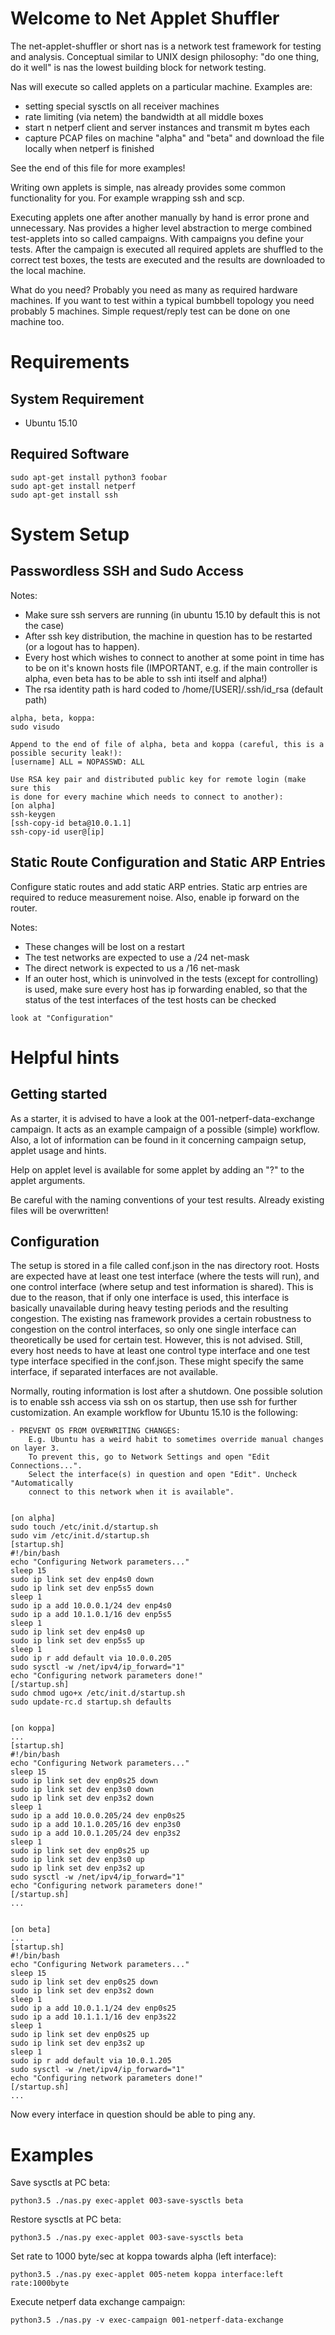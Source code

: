 # Welcome to Net Applet Shuffler #

The net-applet-shuffler or short nas is a network test framework for testing
and analysis. Conceptual similar to UNIX design philosophy: "do one thing, do
it well" is nas the lowest building block for network testing.

Nas will execute so called applets on a particular machine. Examples are:

* setting special sysctls on all receiver machines
* rate limiting (via netem) the bandwidth at all middle boxes
* start n netperf client and server instances and transmit m bytes each
* capture PCAP files on machine "alpha" and "beta" and download the file locally when netperf is finished

See the end of this file for more examples!

Writing own applets is simple, nas already provides some common
functionality for you. For example wrapping ssh and scp.

Executing applets one after another manually by hand is error prone and
unnecessary. Nas provides a higher level abstraction to merge combined
test-applets into so called campaigns. With campaigns you define your tests.
After the campaign is executed all required applets are shuffled to the correct
test boxes, the tests are executed and the results are downloaded to the local
machine.

What do you need? Probably you need as many as required hardware machines. If you
want to test within a typical bumbbell topology you need probably 5 machines.
Simple request/reply test can be done on one machine too.


# Requirements #

## System Requirement ##

* Ubuntu 15.10

## Required Software ##

```
sudo apt-get install python3 foobar
sudo apt-get install netperf
sudo apt-get install ssh
```

# System Setup #

## Passwordless SSH and Sudo Access ##

Notes:
- Make sure ssh servers are running (in ubuntu 15.10 by default this is not the case)
- After ssh key distribution, the machine in question has to be restarted (or
a logout has to happen).
- Every host which wishes to connect to another at some point in time has to be
on it's known hosts file (IMPORTANT, e.g. if the main controller is alpha, even
beta has to be able to ssh inti itself and alpha!)
- The rsa identity path is hard coded to /home/[USER]/.ssh/id_rsa (default path)

```
alpha, beta, koppa:
sudo visudo

Append to the end of file of alpha, beta and koppa (careful, this is a
possible security leak!):
[username] ALL = NOPASSWD: ALL

Use RSA key pair and distributed public key for remote login (make sure this
is done for every machine which needs to connect to another):
[on alpha]
ssh-keygen
[ssh-copy-id beta@10.0.1.1]
ssh-copy-id user@[ip]
```


## Static Route Configuration and Static ARP Entries #

Configure static routes and add static ARP entries. Static
arp entries are required to reduce measurement noise. Also, enable ip forward
on the router.

Notes:
- These changes will be lost on a restart
- The test networks are expected to use a /24 net-mask
- The direct network is expected to us a /16 net-mask
- If an outer host, which is uninvolved in the tests (except for controlling) is
used, make sure every host has ip forwarding enabled, so that the status of the
test interfaces of the test hosts can be checked

```
look at "Configuration"
```


# Helpful hints #


## Getting started ##

As a starter, it is advised to have a look at the 001-netperf-data-exchange campaign.
It acts as an example campaign of a possible (simple) workflow. Also, a lot of information
can be found in it concerning campaign setup, applet usage and hints.

Help on applet level is available for some applet by adding an "?" to the applet arguments.

Be careful with the naming conventions of your test results.
Already existing files will be overwritten!


## Configuration ##

The setup is stored in a file called conf.json in the nas directory root.
Hosts are expected have at least one test interface (where the tests will run),
and one control interface (where setup and test information is shared).
This is due to the reason, that if only one interface is used, this interface is
basically unavailable during heavy testing periods and the resulting congestion.
The existing nas framework provides a certain robustness to congestion on the control interfaces, so
only one single interface can theoretically be used for certain test. However,
this is not advised. Still, every host needs to have at least one control type
interface and one test type interface specified in the conf.json. These might specify the
same interface, if separated interfaces are not available.

Normally, routing information is lost after a shutdown. One possible solution
is to enable ssh access via ssh on os startup, then use ssh for further
customization. An example workflow for Ubuntu 15.10 is the following:

```
- PREVENT OS FROM OVERWRITING CHANGES:
    E.g. Ubuntu has a weird habit to sometimes override manual changes on layer 3.
    To prevent this, go to Network Settings and open "Edit Connections...".
    Select the interface(s) in question and open "Edit". Uncheck "Automatically
    connect to this network when it is available".


[on alpha]
sudo touch /etc/init.d/startup.sh
sudo vim /etc/init.d/startup.sh
[startup.sh]
#!/bin/bash
echo "Configuring Network parameters..."
sleep 15
sudo ip link set dev enp4s0 down
sudo ip link set dev enp5s5 down
sleep 1
sudo ip a add 10.0.0.1/24 dev enp4s0
sudo ip a add 10.1.0.1/16 dev enp5s5
sleep 1
sudo ip link set dev enp4s0 up
sudo ip link set dev enp5s5 up
sleep 1
sudo ip r add default via 10.0.0.205
sudo sysctl -w /net/ipv4/ip_forward="1"
echo "Configuring network parameters done!"
[/startup.sh]
sudo chmod ugo+x /etc/init.d/startup.sh
sudo update-rc.d startup.sh defaults


[on koppa]
...
[startup.sh]
#!/bin/bash
echo "Configuring Network parameters..."
sleep 15
sudo ip link set dev enp0s25 down
sudo ip link set dev enp3s0 down
sudo ip link set dev enp3s2 down
sleep 1
sudo ip a add 10.0.0.205/24 dev enp0s25
sudo ip a add 10.1.0.205/16 dev enp3s0
sudo ip a add 10.0.1.205/24 dev enp3s2
sleep 1
sudo ip link set dev enp0s25 up
sudo ip link set dev enp3s0 up
sudo ip link set dev enp3s2 up
sudo sysctl -w /net/ipv4/ip_forward="1"
echo "Configuring network parameters done!"
[/startup.sh]
...


[on beta]
...
[startup.sh]
#!/bin/bash
echo "Configuring Network parameters..."
sleep 15
sudo ip link set dev enp0s25 down
sudo ip link set dev enp3s2 down
sleep 1
sudo ip a add 10.0.1.1/24 dev enp0s25
sudo ip a add 10.1.1.1/16 dev enp3s22
sleep 1
sudo ip link set dev enp0s25 up
sudo ip link set dev enp3s2 up
sleep 1
sudo ip r add default via 10.0.1.205
sudo sysctl -w /net/ipv4/ip_forward="1"
echo "Configuring network parameters done!"
[/startup.sh]
...
```

Now every interface in question should be able to ping any.



# Examples #


Save sysctls at PC beta:

```
python3.5 ./nas.py exec-applet 003-save-sysctls beta
```


Restore sysctls at PC beta:

```
python3.5 ./nas.py exec-applet 003-save-sysctls beta
```

Set rate to 1000 byte/sec at koppa towards alpha (left interface):

```
python3.5 ./nas.py exec-applet 005-netem koppa interface:left rate:1000byte
```

Execute netperf data exchange campaign:

```
python3.5 ./nas.py -v exec-campaign 001-netperf-data-exchange
```

